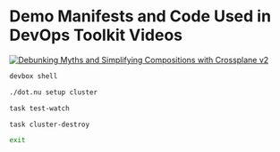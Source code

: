 # Demo Manifests and Code Used in DevOps Toolkit Videos

[![Debunking Myths and Simplifying Compositions with Crossplane v2](https://img.youtube.com/vi/ZQEVPnS3eeo/0.jpg)](https://youtu.be/ZQEVPnS3eeo)

```sh
devbox shell

./dot.nu setup cluster

task test-watch

task cluster-destroy

exit
```
